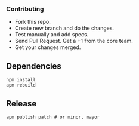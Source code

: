 ### Contributing

- Fork this repo.
- Create new branch and do the changes.
- Test manually and add specs.
- Send Pull Request. Get a +1 from the core team.
- Get your changes merged.

## Dependencies

```shell
npm install
apm rebuild
```

## Release

```shell
apm publish patch # or minor, mayor
```
